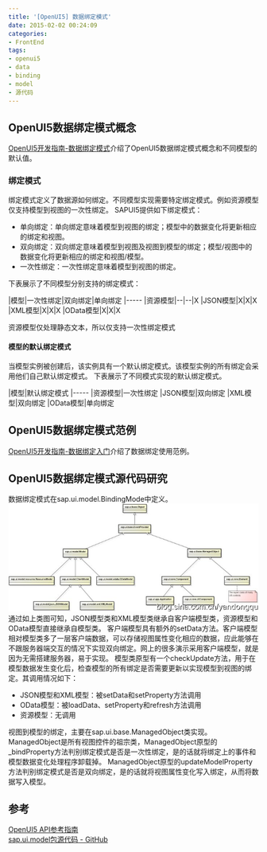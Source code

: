 ```yaml
---
title: '[OpenUI5] 数据绑定模式'
date: 2015-02-02 00:24:09
categories: 
- FrontEnd
tags: 
- openui5
- data
- binding
- model
- 源代码
---
```

## OpenUI5数据绑定模式概念

[OpenUI5开发指南-数据绑定模式](https://openui5.hana.ondemand.com/#docs/guide/91f0df546f4d1014b6dd926db0e91070.html)介绍了OpenUI5数据绑定模式概念和不同模型的默认值。

### 绑定模式

绑定模式定义了数据源如何绑定。不同模型实现需要特定绑定模式。例如资源模型仅支持模型到视图的一次性绑定。
SAPUI5提供如下绑定模式：
- 单向绑定：单向绑定意味着模型到视图的绑定；模型中的数据变化将更新相应的绑定和视图。
- 双向绑定：双向绑定意味着模型到视图及视图到模型的绑定；模型/视图中的数据变化将更新相应的绑定和视图/模型。
- 一次性绑定：一次性绑定意味着模型到视图的绑定。

下表展示了不同模型分别支持的绑定模式：

|模型|一次性绑定|双向绑定|单向绑定
|-----
|资源模型|--|--|X
|JSON模型|X|X|X
|XML模型|X|X|X
|OData模型|X|X|X

资源模型仅处理静态文本，所以仅支持一次性绑定模式

#### 模型的默认绑定模式

当模型实例被创建后，该实例具有一个默认绑定模式。该模型实例的所有绑定会采用他们自己默认绑定模式。
下表展示了不同模式实现的默认绑定模式。

|模型|默认绑定模式
|-----
|资源模型|一次性绑定
|JSON模型|双向绑定
|XML模型|双向绑定
|OData模型|单向绑定


## OpenUI5数据绑定模式范例

[OpenUI5开发指南-数据绑定入门](https://openui5.hana.ondemand.com/#docs/guide/91f0f3cd6f4d1014b6dd926db0e91070.html)介绍了数据绑定使用范例。

## OpenUI5数据绑定模式源代码研究

数据绑定模式在sap.ui.model.BindingMode中定义。
![[OpenUI5] 数据绑定模式](/images/2015/2/0026uWfMgy6PGCnacmhf5.jpg)
通过如上类图可知，JSON模型类和XML模型类继承自客户端模型类，资源模型和OData模型直接继承自模型类。
客户端模型具有额外的setData方法。客户端模型相对模型类多了一层客户端数据，可以存储视图属性变化相应的数据，应此能够在不跟服务器端交互的情况下实现双向绑定。网上的很多演示采用客户端模型，就是因为无需搭建服务器，易于实现。
模型类原型有一个checkUpdate方法，用于在模型数据发生变化后，检查模型的所有绑定是否需要更新以实现模型到视图的绑定。其调用情况如下：
- JSON模型和XML模型：被setData和setProperty方法调用
- OData模型：被loadData、setProperty和refresh方法调用
- 资源模型：无调用

视图到模型的绑定，主要在sap.ui.base.ManagedObject类实现。
ManagedObject是所有视图控件的祖宗类，ManagedObject原型的_bindProperty方法判别绑定模式是否是一次性绑定，是的话就将绑定上的事件和模型数据变化处理程序卸载掉。
ManagedObject原型的updateModelProperty方法判别绑定模式是否是双向绑定，是的话就将视图属性变化写入绑定，从而将数据写入模型。

## 参考

[OpenUI5 API参考指南](https://openui5.hana.ondemand.com/#docs/api/symbols/sap.ui.html)  
[sap.ui.model包源代码 - GitHub](https://github.com/SAP/openui5/tree/master/src/sap.ui.core/src/sap/ui/model)  